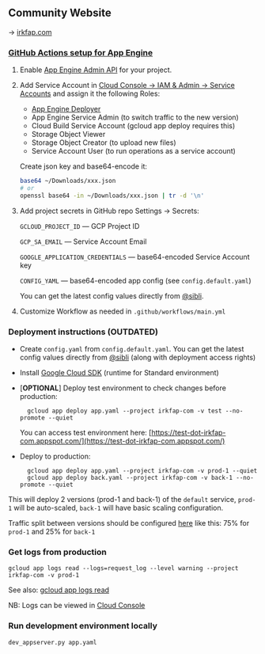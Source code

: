 
Community Website
-----------------

→ [irkfap.com](https://irkfap.com)


### [GitHub Actions setup for App Engine](https://github.com/GoogleCloudPlatform/github-actions/tree/master/setup-gcloud)

1. Enable [App Engine Admin API](https://console.developers.google.com/apis/api/appengine.googleapis.com/overview) for your project.

2. Add Service Account in [Cloud Console → IAM & Admin → Service Accounts](https://console.cloud.google.com/iam-admin/serviceaccounts) and assign it the following Roles:

    - [App Engine Deployer](https://cloud.google.com/appengine/docs/standard/python/roles#separation_of_deployment_and_traffic_routing_duties)
    - App Engine Service Admin (to switch traffic to the new version)
    - Cloud Build Service Account (gcloud app deploy requires this)
    - Storage Object Viewer
    - Storage Object Creator (to upload new files)
    - Service Account User (to run operations as a service account)

    Create json key and base64-encode it:

    ```bash
    base64 ~/Downloads/xxx.json
    # or
    openssl base64 -in ~/Downloads/xxx.json | tr -d '\n'
    ```

3. Add project secrets in GitHub repo Settings → Secrets:

    `GCLOUD_PROJECT_ID` — GCP Project ID

    `GCP_SA_EMAIL` — Service Account Email

    `GOOGLE_APPLICATION_CREDENTIALS` — base64-encoded Service Account key

    `CONFIG_YAML` — base64-encoded app config (see `config.default.yaml`)

    You can get the latest config values directly from [@sibli](https://t.me/sibli).

4. Customize Workflow as needed in `.github/workflows/main.yml`


### Deployment instructions (OUTDATED)

* Create `config.yaml` from `config.default.yaml`. You can get the latest config values directly from [@sibli](https://t.me/sibli) (along with deployment access rights)

* Install [Google Cloud SDK](https://cloud.google.com/sdk/docs/) (runtime for Standard environment)

* [**OPTIONAL**] Deploy test environment to check changes before production:

		gcloud app deploy app.yaml --project irkfap-com -v test --no-promote --quiet

	You can access test environment here: [https://test-dot-irkfap-com.appspot.com/](https://test-dot-irkfap-com.appspot.com/)

* Deploy to production:

		gcloud app deploy app.yaml --project irkfap-com -v prod-1 --quiet
		gcloud app deploy back.yaml --project irkfap-com -v back-1 --no-promote --quiet

This will deploy 2 versions (prod-1 and back-1) of the `default` service,
 `prod-1` will be auto-scaled,
 `back-1` will have basic scaling configuration.

Traffic split between versions should be configured [here](https://console.cloud.google.com/appengine/versions?project=irkfap-com) like this: 
 75% for `prod-1` and 25% for `back-1`


### Get logs from production

	gcloud app logs read --logs=request_log --level warning --project irkfap-com -v prod-1

See also: [gcloud app logs read](https://cloud.google.com/sdk/gcloud/reference/app/logs/read)

NB: Logs can be viewed in [Cloud Console](https://console.cloud.google.com/errors?time=P30D&order=COUNT_DESC&resolution=OPEN&resolution=ACKNOWLEDGED&project=irkfap-com)


### Run development environment locally

	dev_appserver.py app.yaml
